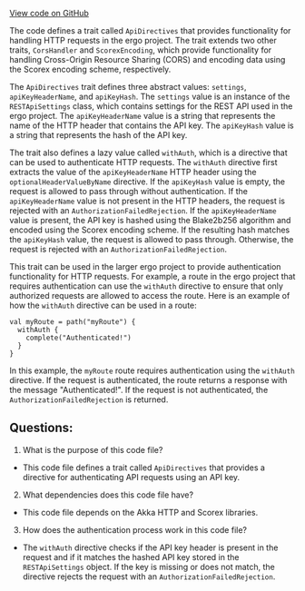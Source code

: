 [View code on GitHub](https://github.com/ergoplatform/ergo/src/main/scala/scorex/core/api/http/ApiDirectives.scala)

The code defines a trait called `ApiDirectives` that provides functionality for handling HTTP requests in the ergo project. The trait extends two other traits, `CorsHandler` and `ScorexEncoding`, which provide functionality for handling Cross-Origin Resource Sharing (CORS) and encoding data using the Scorex encoding scheme, respectively.

The `ApiDirectives` trait defines three abstract values: `settings`, `apiKeyHeaderName`, and `apiKeyHash`. The `settings` value is an instance of the `RESTApiSettings` class, which contains settings for the REST API used in the ergo project. The `apiKeyHeaderName` value is a string that represents the name of the HTTP header that contains the API key. The `apiKeyHash` value is a string that represents the hash of the API key.

The trait also defines a lazy value called `withAuth`, which is a directive that can be used to authenticate HTTP requests. The `withAuth` directive first extracts the value of the `apiKeyHeaderName` HTTP header using the `optionalHeaderValueByName` directive. If the `apiKeyHash` value is empty, the request is allowed to pass through without authentication. If the `apiKeyHeaderName` value is not present in the HTTP headers, the request is rejected with an `AuthorizationFailedRejection`. If the `apiKeyHeaderName` value is present, the API key is hashed using the Blake2b256 algorithm and encoded using the Scorex encoding scheme. If the resulting hash matches the `apiKeyHash` value, the request is allowed to pass through. Otherwise, the request is rejected with an `AuthorizationFailedRejection`.

This trait can be used in the larger ergo project to provide authentication functionality for HTTP requests. For example, a route in the ergo project that requires authentication can use the `withAuth` directive to ensure that only authorized requests are allowed to access the route. Here is an example of how the `withAuth` directive can be used in a route:

```
val myRoute = path("myRoute") {
  withAuth {
    complete("Authenticated!")
  }
}
```

In this example, the `myRoute` route requires authentication using the `withAuth` directive. If the request is authenticated, the route returns a response with the message "Authenticated!". If the request is not authenticated, the `AuthorizationFailedRejection` is returned.
## Questions: 
 1. What is the purpose of this code file?
- This code file defines a trait called `ApiDirectives` that provides a directive for authenticating API requests using an API key.

2. What dependencies does this code file have?
- This code file depends on the Akka HTTP and Scorex libraries.

3. How does the authentication process work in this code file?
- The `withAuth` directive checks if the API key header is present in the request and if it matches the hashed API key stored in the `RESTApiSettings` object. If the key is missing or does not match, the directive rejects the request with an `AuthorizationFailedRejection`.
